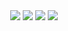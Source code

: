<div align="center">
  <img src="https://img.shields.io/badge/Java-ED8B00?style=for-the-badge&logo=java&logoColor=white" />
  <img src="https://img.shields.io/badge/Spring-6DB33F?style=for-the-badge&logo=spring&logoColor=white" />
  <img src="https://img.shields.io/badge/Quarkus-4695EB?style=for-the-badge&logo=quarkus&logoColor=white" />
  <img src="https://img.shields.io/badge/GraphQL-E10098?style=for-the-badge&logo=graphql&logoColor=white" />
</div>

<!--
### In progress
1. Transactions
2. Docker
3. Quakus
  - https://github.com/Iskamele/quarkus-1-start
3. CriteriaBuilder & CriteriaQuery
4. Mockito

### TODO
1. GraphQL
  - https://www.youtube.com/watch?v=Y0lDGjwRYKw&list=PL4cUxeGkcC9iK6Qhn-QLcXCXPQUov1U7f
  - https://graphql.org/learn
2. Hasura
3. DynamoDB
4. MongoDB
5. REST API
6. JWT
7. Keycloak

### To read
1. https://quarkus.io/guides/cdi
2. https://quarkus.io/guides/cdi-reference
3. https://quarkus.io/guides/smallrye-graphql
4. https://quarkus.io/guides/cli-tooling
5. https://quarkus.io/guides/getting-started#development-mode
6. https://www.atlassian.com/ru/git/tutorials/saving-changes/git-stash
7. https://www.jetbrains.com/help/idea/2024.1/undo-changes.html#revert-last-commit
8. https://www.toptal.com/java/a-guide-to-everyday-mockito
-->
<!--
**Iskamele/iskamele** is a ✨ _special_ ✨ repository because its `README.md` (this file) appears on your GitHub profile.

Here are some ideas to get you started:

- 🔭 I’m currently working on ...
- 🌱 I’m currently learning ...
- 👯 I’m looking to collaborate on ...
- 🤔 I’m looking for help with ...
- 💬 Ask me about ...
- 📫 How to reach me: ...
- 😄 Pronouns: ...
- ⚡ Fun fact: ...
-->
